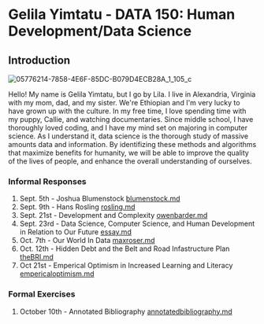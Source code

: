 # Gelila Yimtatu - DATA 150: Human Development/Data Science

## Introduction

![05776214-7858-4E6F-85DC-B079D4ECB28A_1_105_c](https://user-images.githubusercontent.com/89988023/138297332-7ffd52fa-a519-4bd1-ae3b-2e6322e0c6b2.jpeg)


 Hello! My name is Gelila Yimtatu, but I go by Lila. I live in Alexandria, Virginia with my mom, dad, and my sister. We're Ethiopian and I'm very lucky to have grown up with the culture. In my free time, I love spending time with my puppy, Callie, and watching documentaries. Since middle school, I have thoroughly loved coding, and I have my mind set on majoring in computer science.   As I understand it, data science is the thorough study of massive amounts data and information. By identifizing these methods and algorithms that maximize benefits for humanity, we will be able to improve the quality of the lives of people, and enhance the overall understanding of ourselves.  
### Informal Responses

1. Sept. 5th - Joshua Blumenstock [blumenstock.md](blumenstock.md)
2. Sept. 9th - Hans Rosling [rosling.md](rosling.md)
4. Sept. 21st - Development and Complexity [owenbarder.md](owenbarder.md)
5. Sept. 23rd - Data Science, Computer Science, and Human Development in Relation to Our Future [essay.md](essay.md)
8. Oct. 7th - Our World In Data [maxroser.md](maxroser.md)
9. Oct. 12th - Hidden Debt and the Belt and Road Infastructure Plan [theBRI.md](theBRI.md)
10. Oct 21st - Emperical Optimism in Increased Learning and Literacy [empericaloptimism.md](empericaloptimism.md)

### Formal Exercises

1. October 10th - Annotated Bibliography [annotatedbibliography.md](annotatedbibliography.md)
